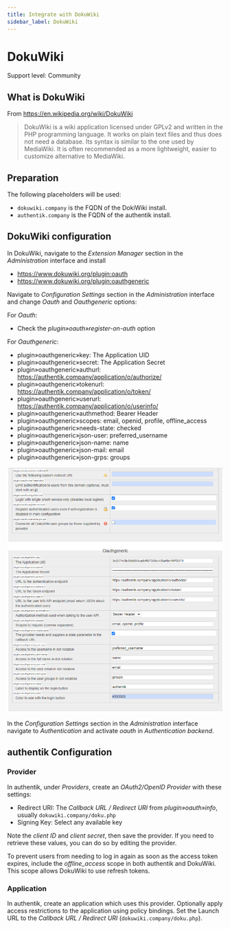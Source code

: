 ```yaml
---
title: Integrate with DokuWiki
sidebar_label: DokuWiki
---
```


# DokuWiki

<span class="badge badge--secondary">Support level: Community</span>

## What is DokuWiki

From https://en.wikipedia.org/wiki/DokuWiki

> DokuWiki is a wiki application licensed under GPLv2 and written in the PHP programming language. It works on plain text files and thus does not need a database. Its syntax is similar to the one used by MediaWiki. It is often recommended as a more lightweight, easier to customize alternative to MediaWiki.

## Preparation

The following placeholders will be used:

-   `dokuwiki.company` is the FQDN of the DokiWiki install.
-   `authentik.company` is the FQDN of the authentik install.

## DokuWiki configuration

In DokuWiki, navigate to the _Extension Manager_ section in the _Administration_ interface and install

-   https://www.dokuwiki.org/plugin:oauth
-   https://www.dokuwiki.org/plugin:oauthgeneric

Navigate to _Configuration Settings_ section in the _Administration_ interface and change _Oauth_ and _Oauthgeneric_ options:

For _Oauth_:

-   Check the _plugin»oauth»register-on-auth_ option

For _Oauthgeneric_:

-   plugin»oauthgeneric»key: The Application UID
-   plugin»oauthgeneric»secret: The Application Secret
-   plugin»oauthgeneric»authurl: https://authentik.company/application/o/authorize/
-   plugin»oauthgeneric»tokenurl: https://authentik.company/application/o/token/
-   plugin»oauthgeneric»userurl: https://authentik.company/application/o/userinfo/
-   plugin»oauthgeneric»authmethod: Bearer Header
-   plugin»oauthgeneric»scopes: email, openid, profile, offline_access
-   plugin»oauthgeneric»needs-state: checked
-   plugin»oauthgeneric»json-user: preferred_username
-   plugin»oauthgeneric»json-name: name
-   plugin»oauthgeneric»json-mail: email
-   plugin»oauthgeneric»json-grps: groups

![](./dokuwiki_oauth_generic.png)

In the _Configuration Settings_ section in the _Administration_ interface navigate to _Authentication_ and activate _oauth_ in _Authentication backend_.

## authentik Configuration

### Provider

In authentik, under _Providers_, create an _OAuth2/OpenID Provider_ with these settings:

-   Redirect URI: The _Callback URL / Redirect URI_ from _plugin»oauth»info_, usually `dokuwiki.company/doku.php`
-   Signing Key: Select any available key

Note the _client ID_ and _client secret_, then save the provider. If you need to retrieve these values, you can do so by editing the provider.

To prevent users from needing to log in again as soon as the access token expires, include the _offline_access_ scope in both authentik and DokuWiki. This scope allows DokuWiki to use refresh tokens.

### Application

In authentik, create an application which uses this provider. Optionally apply access restrictions to the application using policy bindings.
Set the Launch URL to the _Callback URL / Redirect URI_ (`dokuwiki.company/doku.php`).
